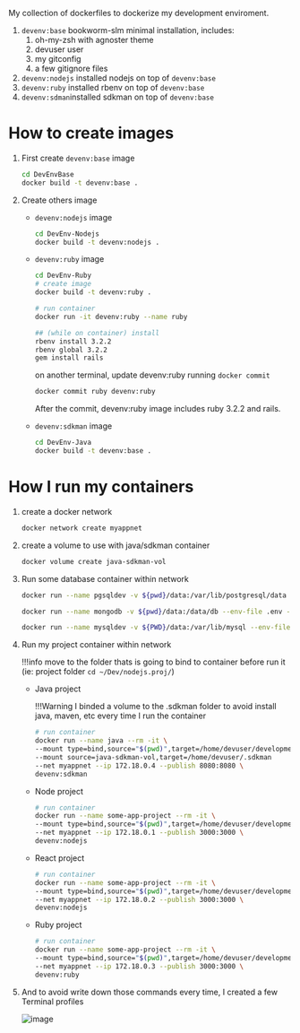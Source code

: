 My collection of dockerfiles to dockerize my development enviroment.

1. `devenv:base`  bookworm-slm minimal installation, includes:
    1. oh-my-zsh with agnoster theme
    2. devuser user
    3. my gitconfig
    4. a few gitignore files 
1. `devenv:nodejs` installed nodejs on top of `devenv:base` 
1. `devenv:ruby` installed rbenv on top of `devenv:base`
1. `devenv:sdman`installed sdkman on top of `devenv:base`

# How to create images

1. First create `devenv:base` image

    ```bash
    cd DevEnvBase
    docker build -t devenv:base .
    ```
1. Create others image
    - `devenv:nodejs` image

        ```bash
        cd DevEnv-Nodejs
        docker build -t devenv:nodejs .
        ```
    - `devenv:ruby` image

        ```bash
        cd DevEnv-Ruby
        # create image
        docker build -t devenv:ruby .

        # run container
        docker run -it devenv:ruby --name ruby

        ## (while on container) install 
        rbenv install 3.2.2
        rbenv global 3.2.2
        gem install rails
        ```
        on another terminal, update devenv:ruby running `docker commit`
        ```bash
        docker commit ruby devenv:ruby
        ```
        After the commit, devenv:ruby image includes ruby 3.2.2 and rails. 

    - `devenv:sdkman` image

        ```bash
        cd DevEnv-Java
        docker build -t devenv:base .
        ```



# How I run my containers

1. create a docker network
    ```bash
    docker network create myappnet
    ```

1. create a volume to use with java/sdkman container
    ```bash
    docker volume create java-sdkman-vol
    ```

1. Run some database container within network

    ```bash
    docker run --name pgsqldev -v ${pwd}/data:/var/lib/postgresql/data --env-file .env -dp 5433:5433 --net myappnet --ip 172.18.0.12 postgres:14.2-alpine
    ```

    ```bash
    docker run --name mongodb -v ${pwd}/data:/data/db --env-file .env -dp 27017:27017 --net myappnet --ip 172.18.0.11 mongo:latest
    ```

    ```bash
    docker run --name mysqldev -v ${PWD}/data:/var/lib/mysql --env-file .env -dp 3306:3306 --net myappnet --ip 172.18.0.10 mysql:debian
     ```
1. Run my project container within network
    
    !!!info
        move to the folder thats is going to bind to container before run it (ie: project folder `cd ~/Dev/nodejs.proj/`)  
    
    
    - Java project

        !!!Warning
            I binded a volume to the .sdkman folder to avoid install java, maven, etc every time I run the container 

        ```bash
        # run container
        docker run --name java --rm -it \ 
        --mount type=bind,source="$(pwd)",target=/home/devuser/development \
        --mount source=java-sdkman-vol,target=/home/devuser/.sdkman
        --net myappnet --ip 172.18.0.4 --publish 8080:8080 \
        devenv:sdkman
        ```


    - Node project
        ```bash
        # run container
        docker run --name some-app-project --rm -it \ 
        --mount type=bind,source="$(pwd)",target=/home/devuser/development \
        --net myappnet --ip 172.18.0.1 --publish 3000:3000 \
        devenv:nodejs
        ```
    - React project
        ```bash
        # run container
        docker run --name some-app-project --rm -it \ 
        --mount type=bind,source="$(pwd)",target=/home/devuser/development \
        --net myappnet --ip 172.18.0.2 --publish 3000:3000 \
        devenv:nodejs
        ```
    - Ruby project
        ```bash
        # run container
        docker run --name some-app-project --rm -it \ 
        --mount type=bind,source="$(pwd)",target=/home/devuser/development \
        --net myappnet --ip 172.18.0.3 --publish 3000:3000 \
        devenv:ruby
        ```

1. And to avoid write down those commands every time, I created a few Terminal profiles

    ![image](https://github.com/ecureuill/docker-development-enviroment/assets/993369/4464683d-f457-499b-8411-1b2c825c75bd)

